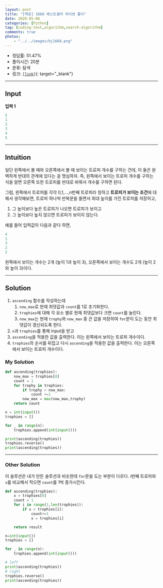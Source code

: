 ```yaml
---
layout: post
title: "[백준] 1668 베스트셀러 파이썬 풀이"
date: 2020-05-06
categories: [Python]
tag: [coding-test,algorithm,search-algorithm]
comments: true
photos:
    - "../../images/bj1668.png"
---
```


* 정답률: 51.47%
* 풀이시간: 20분
* 분류: 탐색
* 링크: [`[link]`](https://www.acmicpc.net/problem/1668){: target="_blank"}

----
## Input

**입력 1**

~~~~python
5
1
2
3
4
5
~~~~


---
## Intuition

일단 왼쪽에서 볼 때와 오른쪽에서 볼 때 보이는 트로피 개수를 구하는 건데, 이 둘은 완벽하게 반대의 관계에 있다는 걸 명심하자. 즉, 왼쪽에서 보이는 트로피 개수를 구하는 식을 알면 
오른쪽 또한 트로피를 반대로 바꿔서 개수를 구하면 된다.

그럼, 왼쪽에서 트로피를 각각 0,1,...,n번째 트로피라 칭하고 **트로피가 보이는 조건**에 대해서 생각해보면,
트로피 하나씩 반복문을 돌면서 최대 높이를 가진 트로피를 저장하고, 
1. 그 높이보다 높은 트로피가 나오면 트로피가 보이고
2. 그 높이보다 높지 않으면 트로피가 보이지 않는다.

예를 들어 입력값이 다음과 같다 하면,

~~~python
4
1
3
2
2
~~~

왼쪽에서 보이는 개수는 2개 (높이 1과 높이 3), 오른쪽에서 보이는 개수도 2개 (높이 2와 높이 3)이다. 

---
## Solution

1. `ascending` 함수를 작성하는데
   1. `now_max`로 현재 최댓값과 `count`를 1로 초기화한다.
   2. `trophies`에 대해 각 요소 별로 현재 최댓값보다 크면 `count`를 늘린다.
   3. `now_max`는 현재 `trophy`와 `now_max` 중 큰 값을 저장하여 `for`문이 도는 동안 최댓값이 갱신되도록 한다.
2. `n`과 `trophies`를 통해 input을 받고
3. `ascending`을 적용한 값을 출력한다. 이는 왼쪽에서 보이는 트로피 개수이다.
4. `trophies`의 순서를 뒤집고 다시 `ascending`을 적용한 값을 출력한다. 이는 오른쪽에서 보이는 트로피 개수이다.

### My Solution
```python
def ascending(trophies):
    now_max = trophies[0]
    count = 1
    for trophy in trophies:
        if trophy > now_max:
            count +=1
        now_max = max(now_max,trophy)
    return count

n = int(input())
trophies = []

for _ in range(n):
    trophies.append(int(input()))

print(ascending(trophies))
trophies.reverse()
print(ascending(trophies))

```
---

### Other Solution

이 솔루션은 내가 만든 솔루션과 비슷한데 `for`문을 도는 부분이 다르다. 
$i$번째 트로피와 `x`를 비교해서 작으면 `count`를 1씩 증가시킨다.


```python
def ascending(trophies):
    x = trophies[0]
    count = 1
    for i in range(1,len(trophies)):
        if x < trophies[i]:
            count+=1
            x = trophies[i]

    return result

n=int(input())
trophies = []

for _ in range(n):
    trophies.append(int(input()))

# left
print(ascending(trophies))
# right
trophies.reverse()
print(ascending(trophies))
```